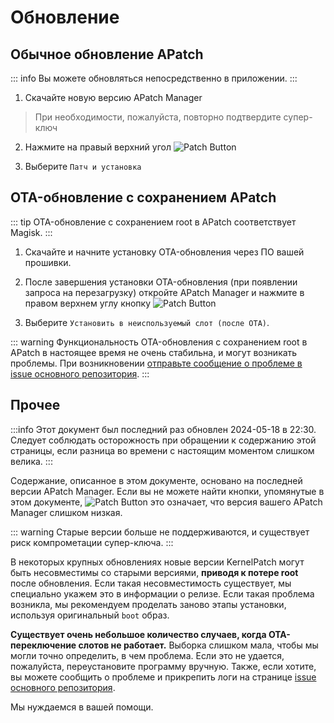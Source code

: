 # Обновление

## Обычное обновление APatch

::: info
Вы можете обновляться непосредственно в приложении.
:::

1. Скачайте новую версию APatch Manager

> При необходимости, пожалуйста, повторно подтвердите супер-ключ

2. Нажмите на правый верхний угол ![Patch Button](/PButton.png)

3. Выберите `Патч и установка`

## OTA-обновление с сохранением APatch

::: tip
OTA-обновление с сохранением root в APatch соответствует Magisk.
:::

1. Скачайте и начните установку OTA-обновления через ПО вашей прошивки.

2. После завершения установки OTA-обновления (при появлении запроса на перезагрузку) откройте APatch Manager и нажмите в правом верхнем углу кнопку ![Patch Button](/PButton.png)

3. Выберите `Установить в неиспользуемый слот (после OTA)`.

::: warning
Функциональность OTA-обновления с сохранением root в APatch в настоящее время не очень стабильна, и могут возникать проблемы. При возникновении [отправьте сообщение о проблеме в issue основного репозитория](https://github.com/bmax121/APatch/issues/new/choose).
:::

## Прочее

:::info
Этот документ был последний раз обновлен 2024-05-18 в 22:30. Следует соблюдать осторожность при обращении к содержанию этой страницы, если разница во времени с настоящим моментом слишком велика.
:::

Содержание, описанное в этом документе, основано на последней версии APatch Manager. Если вы не можете найти кнопки, упомянутые в этом документе, ![Patch Button](/PButton.png) это означает, что версия вашего APatch Manager слишком низкая.

::: warning
Старые версии больше не поддерживаются, и существует риск компрометации супер-ключа.
:::

В некоторых крупных обновлениях новые версии KernelPatch могут быть несовместимы со старыми версиями, **приводя к потере root** после обновления. Если такая несовместимость существует, мы специально укажем это в информации о релизе. Если такая проблема возникла, мы рекомендуем проделать заново этапы установки, используя оригинальный `boot` образ.

**Существует очень небольшое количество случаев, когда OTA-переключение слотов не работает.** Выборка слишком мала, чтобы мы могли точно определить, в чем проблема. Если это не удается, пожалуйста, переустановите программу вручную. Также, если хотите, вы можете сообщить о проблеме и прикрепить логи на странице [issue основного репозитория](https://github.com/bmax121/APatch/issues/new/choose).

Мы нуждаемся в вашей помощи.
